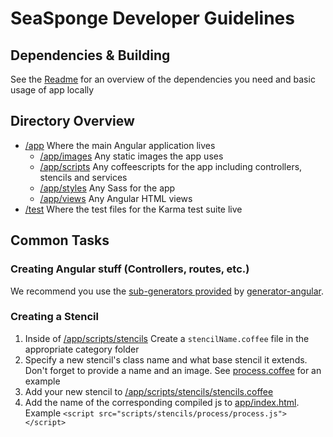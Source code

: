 # SeaSponge Developer Guidelines

## Dependencies & Building
See the [Readme](README.md) for an overview of the dependencies you need and basic usage of app locally

## Directory Overview
- [/app](app) Where the main Angular application lives
  - [/app/images](app/images) Any static images the app uses
  - [/app/scripts](app/scripts) Any coffeescripts for the app including controllers, stencils and services
  - [/app/styles](app/styles) Any Sass for the app
  - [/app/views](app/views) Any Angular HTML views
- [/test](test) Where the test files for the Karma test suite live

## Common Tasks

### Creating Angular stuff (Controllers, routes, etc.)
We recommend you use the [sub-generators provided](https://github.com/yeoman/generator-angular#generators)
by [generator-angular](https://github.com/yeoman/generator-angular).

### Creating a Stencil
1. Inside of [/app/scripts/stencils](app/scripts/stencils) Create a `stencilName.coffee` file in the appropriate category folder
2. Specify a new stencil's class name and what base stencil it extends. Don't forget to provide a name and an image. See [process.coffee](app/scripts/stencils/process/process.coffee) for an example
3. Add your new stencil to [/app/scripts/stencils/stencils.coffee](app/scripts/stencils/stencils.coffee)
4. Add the name of the corresponding compiled js to [app/index.html](app/index.html). Example `<script src="scripts/stencils/process/process.js"></script>`

